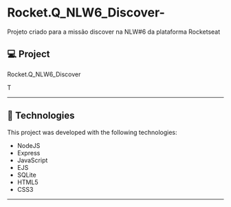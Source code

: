 # Rocket.Q_NLW6_Discover-
Projeto criado para a missão discover na NLW#6 da plataforma Rocketseat

## 💻 Project
<p>Rocket.Q_NLW6_Discover</p>
<p>T</p>

<hr/>


## 🚀 Technologies
This project was developed with the following technologies:

- NodeJS
- Express
- JavaScript
- EJS
- SQLite
- HTML5
- CSS3

<hr/>

